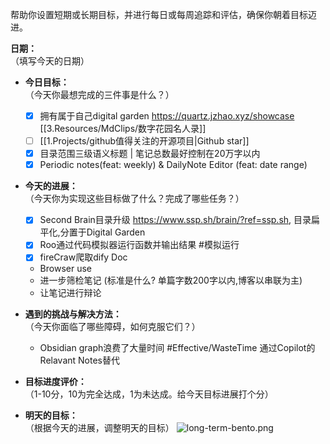 帮助你设置短期或长期目标，并进行每日或每周追踪和评估，确保你朝着目标迈进。

**日期：**  
（填写今天的日期）
- **今日目标：**  
    （今天你最想完成的三件事是什么？）
    - [x] 拥有属于自己digital garden https://quartz.jzhao.xyz/showcase [[3.Resources/MdClips/数字花园名人录]]
    - [ ]  [[1.Projects/github值得关注的开源项目|Github star]]
    - [x] 目录范围三级语义标题 | 笔记总数最好控制在20万字以内
    - [x] Periodic notes(feat: weekly) & DailyNote Editor (feat: date range)
- **今天的进展：**  
    （今天你为实现这些目标做了什么？完成了哪些任务？）
     - [x] Second Brain目录升级 https://www.ssp.sh/brain/?ref=ssp.sh, 目录扁平化,分置于Digital Garden
     - [x] Roo通过代码模拟器运行函数并输出结果 #模拟运行
     - [x] fireCraw爬取dify Doc
     - Browser use
     - 进一步筛检笔记 (标准是什么? 单篇字数200字以内,博客以串联为主)
     - 让笔记进行辩论
 
- **遇到的挑战与解决方法：**  
    （今天你面临了哪些障碍，如何克服它们？）
    - Obsidian graph浪费了大量时间 #Effective/WasteTime 通过Copilot的Relavant Notes替代
- **目标进度评价：**  
    （1-10分，10为完全达成，1为未达成。给今天目标进展打个分）
    
- **明天的目标：**  
    （根据今天的进展，调整明天的目标）
![long-term-bento.png](https://cdn.jsdelivr.net/gh/duanbiao2000/BlogGallery@main/picture/long-term-bento.png)

